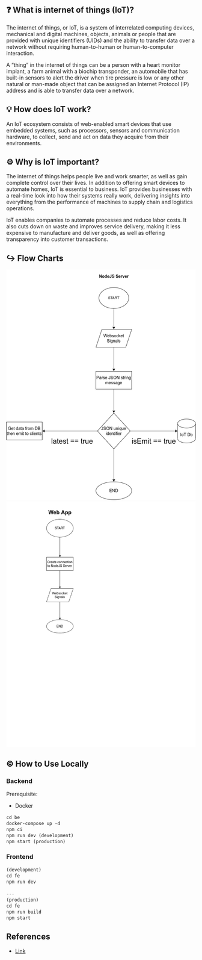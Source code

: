 ## :question: What is internet of things (IoT)?

The internet of things, or IoT, is a system of interrelated computing devices, mechanical and digital machines, objects, animals or people that are provided with unique identifiers (UIDs) and the ability to transfer data over a network without requiring human-to-human or human-to-computer interaction.

A “thing” in the internet of things can be a person with a heart monitor implant, a farm animal with a biochip transponder, an automobile that has built-in sensors to alert the driver when tire pressure is low or any other natural or man-made object that can be assigned an Internet Protocol (IP) address and is able to transfer data over a network.

## :bulb: How does IoT work?

An IoT ecosystem consists of web-enabled smart devices that use embedded systems, such as processors, sensors and communication hardware, to collect, send and act on data they acquire from their environments.

## :gear: Why is IoT important?

The internet of things helps people live and work smarter, as well as gain complete control over their lives. In addition to offering smart devices to automate homes, IoT is essential to business. IoT provides businesses with a real-time look into how their systems really work, delivering insights into everything from the performance of machines to supply chain and logistics operations.

IoT enables companies to automate processes and reduce labor costs. It also cuts down on waste and improves service delivery, making it less expensive to manufacture and deliver goods, as well as offering transparency into customer transactions.

## :arrow_right_hook: Flow Charts

![alt text](https://github.com/rodentskie/iot.dot.matrix/blob/master/images/be.png?raw=true)
![alt text](https://github.com/rodentskie/iot.dot.matrix/blob/master/images/fe.png?raw=true)

## :copyright: How to Use Locally

### Backend

Prerequisite:

- Docker

```
cd be
docker-compose up -d
npm ci
npm run dev (development)
npm start (production)
```

### Frontend

```
(development)
cd fe
npm run dev

---
(production)
cd fe
npm run build
npm start
```

## References

- [Link](https://www.techtarget.com/iotagenda/definition/Internet-of-Things-IoT)
